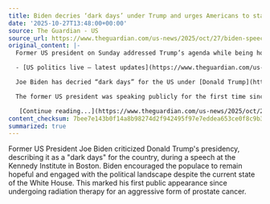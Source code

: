 ```yaml
---
title: Biden decries ‘dark days’ under Trump and urges Americans to stay positive
date: '2025-10-27T13:48:00+00:00'
source: The Guardian - US
source_url: https://www.theguardian.com/us-news/2025/oct/27/biden-speech-trump-presidency
original_content: |-
  Former US president on Sunday addressed Trump’s agenda while being honored at Kennedy Institute in Boston

  - [US politics live – latest updates](https://www.theguardian.com/us-news/live/2025/oct/27/donald-trump-japan-sanae-takaichi-asia-canada-trade-news-updates-us-politics-live)

  Joe Biden has decried “dark days” for the US under [Donald Trump](https://www.theguardian.com/us-news/donaldtrump)’s hardline presidency as he urged Americans to stay optimistic and not to “check out” from the way White House politics under his successor is affecting the nation.

  The former US president was speaking publicly for the first time since completing a round of radiation therapy for an aggressive form of prostate cancer, in a speech on Sunday night that addressed Trump’s agenda.

   [Continue reading...](https://www.theguardian.com/us-news/2025/oct/27/biden-speech-trump-presidency)
content_checksum: 7bee7e143b0f14a8b98274d2f942495f97e7eddea653ce0f8c9b32b636cd20b7
summarized: true
---
```


Former US President Joe Biden criticized Donald Trump's presidency, describing it as a "dark days" for the country, during a speech at the Kennedy Institute in Boston. Biden encouraged the populace to remain hopeful and engaged with the political landscape despite the current state of the White House. This marked his first public appearance since undergoing radiation therapy for an aggressive form of prostate cancer.